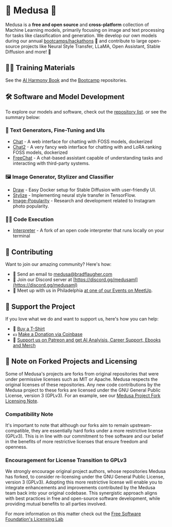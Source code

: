 # 🐍 Medusa 🐍

Medusa is a **free and open source** and **cross-platform** collection of Machine Learning models, primarily focusing on image and text processing for tasks like classification and generation. We develop our own models during our annual [bootcamps/hackathons](https://bradflaugher.com/bootcamp.html) 🚀 and contribute to large open-source projects like Neural Style Transfer, LLaMA, Open Assistant, Stable Diffusion and more! 💪

## 🧑‍🏫 Training Materials

See the [AI Harmony Book](https://github.com/Medusa-ML/AI-Harmony-Book) and the [Bootcamp](https://github.com/Medusa-ML/Bootcamp) repositories.

## 🛠️ Software and Model Development

To explore our models and software, check out the [repository list](https://github.com/orgs/Medusa-ML/repositories). or see the summary below:

### 💬 Text Generators, Fine-Tuning and UIs

  - [Chat](https://github.com/Medusa-ML/Chat) - A web interface for chatting with FOSS models, dockerized
  - [Chat2](https://github.com/Medusa-ML/Chat2) - A very fancy web interface for chatting with and LoRA ranking FOSS models, dockerized
  - [FreeChat](https://github.com/Medusa-ML/FreeChat) - A chat-based assistant capable of understanding tasks and interacting with third-party systems.

### 🖼️ Image Generator, Stylizer and Classifier
  - [Draw](https://github.com/Medusa-ML/Draw) - Easy Docker setup for Stable Diffusion with user-friendly UI.
  - [Stylize](https://github.com/Medusa-ML/Stylize) - Implementing neural style transfer in TensorFlow.
  - [Image-Popularity](https://github.com/Medusa-ML/Image-Popularity) - Research and development related to Instagram photo popularity.


### 👩‍💻 Code Execution
  - [Interpreter](https://github.com/Medusa-ML/Interpreter) - A fork of an open code interpreter that runs locally on your terminal

## 💬 Contributing

Want to join our amazing community? Here's how:

* 📧 Send an email to [medusa@bradflaugher.com](mailto:medusa@bradflaugher.com)
* 💬 Join our Discord server at [https://discord.gg/medusaml](https://discord.gg/medusaml)
* 🍻 Meet up with us in Philadelphia [at one of our Events on MeetUp](https://www.meetup.com/philadelphia-data-engineer-career-growers-group/).
## 💖 Support the Project

If you love what we do and want to support us, here's how you can help:

* 👕 [Buy a T-Shirt](https://store.bradflaugher.com/)
* 💵 [Make a Donation via Coinbase](https://commerce.coinbase.com/checkout/ea43ea82-2708-4562-966b-bf30800ec592)
* 🫶 [Support us on Patreon and get AI Analyisis, Career Support, Ebooks and Merch](https://www.patreon.com/bradflaugher)


## 📜 Note on Forked Projects and Licensing

Some of Medusa's projects are forks from original repositories that were under permissive licenses such as MIT or Apache. Medusa respects the original licenses of these repositories. Any new code contributions by the Medusa project to these forks are licensed under the GNU General Public License, version 3 (GPLv3). For an example, see our [Medusa Project Fork Licensing Note](https://github.com/Medusa-ML/Chat/blob/main/LICENSING_NOTE).

### Compatibility Note

It's important to note that although our forks aim to remain upstream-compatible, they are essentially hard forks under a more restrictive license (GPLv3). This is in line with our commitment to free software and our belief in the benefits of more restrictive licenses that ensure freedom and openness.

### Encouragement for License Transition to GPLv3

We strongly encourage original project authors, whose repositories Medusa has forked, to consider re-licensing under the GNU General Public License, version 3 (GPLv3). Adopting this more restrictive license will enable you to integrate enhancements and improvements contributed by the Medusa team back into your original codebase. This synergistic approach aligns with best practices in free and open-source software development, while providing mutual benefits to all parties involved.

For more information on this matter check out the [Free Software Foundation's Licensing Lab](https://www.fsf.org/licensing/)


